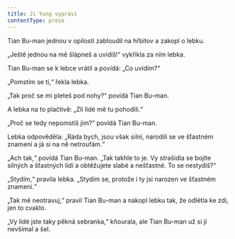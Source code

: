 ```yaml
---
title: Ji Yung vypráví
contentType: prose
---
```


Tian Bu-man jednou v opilosti zabloudil na hřbitov a zakopl o lebku.

„Ještě jednou na mě šlápneš a uvidíš!“ vykřikla za ním lebka.

Tian Bu-man se k lebce vrátil a povídá: „Co uvidím?“

„Pomstím se ti,“ řekla lebka.

„Tak proč se mi pleteš pod nohy?“ povídá Tian Bu-man.

A lebka na to plačtivě: „Zlí lidé mě tu pohodili.“

„Proč se tedy nepomstíš jim?“ povídá Tian Bu-man.

Lebka odpověděla: „Ráda bych, jsou však silní, narodili se ve šťastném znamení a já si na ně netroufám.“

„Ach tak,“ povídá Tian Bu-man. „Tak takhle to je. Vy strašidla se bojíte silných a šťastných lidí a obtěžujete slabé a nešťastné. To se nestydíš?“

„Stydím,“ pravila lebka. „Stydím se, protože i ty jsi narozen ve šťastném znamení.“

„Tak mě neotravuj,“ pravil Tian Bu-man a nakopl lebku tak, že odlétla ke zdi, jen to cvaklo.

„Vy lidé jste taky pěkná sebranka,“ kňourala, ale Tian Bu-man už si jí nevšímal a šel.
